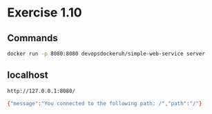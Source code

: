 # Exercise 1.10

## Commands
```bash
docker run -p 8080:8080 devopsdockeruh/simple-web-service server
```

##  localhost

```bash
http://127.0.0.1:8080/

{"message":"You connected to the following path: /","path":"/"}
```
